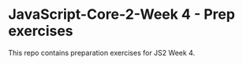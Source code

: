 # JavaScript-Core-2-Week 4 - Prep exercises

This repo contains preparation exercises for JS2 Week 4.
